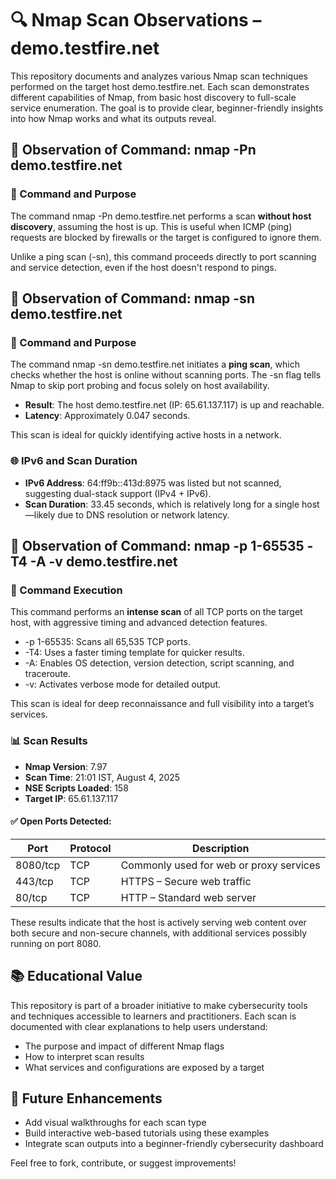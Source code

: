 # 🔍 Nmap Scan Observations – demo.testfire.net

This repository documents and analyzes various Nmap scan techniques performed on the target host demo.testfire.net. Each scan demonstrates different capabilities of Nmap, from basic host discovery to full-scale service enumeration. The goal is to provide clear, beginner-friendly insights into how Nmap works and what its outputs reveal.



## 📘 Observation of Command: nmap -Pn demo.testfire.net

### 🔧 Command and Purpose

The command nmap -Pn demo.testfire.net performs a scan **without host discovery**, assuming the host is up. This is useful when ICMP (ping) requests are blocked by firewalls or the target is configured to ignore them.

Unlike a ping scan (-sn), this command proceeds directly to port scanning and service detection, even if the host doesn't respond to pings.



## 📘 Observation of Command: nmap -sn demo.testfire.net

### 🔧 Command and Purpose

The command nmap -sn demo.testfire.net initiates a **ping scan**, which checks whether the host is online without scanning ports. The -sn flag tells Nmap to skip port probing and focus solely on host availability.

- **Result**: The host demo.testfire.net (IP: 65.61.137.117) is up and reachable.
- **Latency**: Approximately 0.047 seconds.

This scan is ideal for quickly identifying active hosts in a network.

### 🌐 IPv6 and Scan Duration

- **IPv6 Address**: 64:ff9b::413d:8975 was listed but not scanned, suggesting dual-stack support (IPv4 + IPv6).
- **Scan Duration**: 33.45 seconds, which is relatively long for a single host—likely due to DNS resolution or network latency.



## 📘 Observation of Command: nmap -p 1-65535 -T4 -A -v demo.testfire.net

### 🔧 Command Execution

This command performs an **intense scan** of all TCP ports on the target host, with aggressive timing and advanced detection features.

- -p 1-65535: Scans all 65,535 TCP ports.
- -T4: Uses a faster timing template for quicker results.
- -A: Enables OS detection, version detection, script scanning, and traceroute.
- -v: Activates verbose mode for detailed output.

This scan is ideal for deep reconnaissance and full visibility into a target’s services.

### 📊 Scan Results

- **Nmap Version**: 7.97
- **Scan Time**: 21:01 IST, August 4, 2025
- **NSE Scripts Loaded**: 158
- **Target IP**: 65.61.137.117

#### ✅ Open Ports Detected:
| Port      | Protocol | Description                          |
|--|-|--|
| 8080/tcp  | TCP      | Commonly used for web or proxy services |
| 443/tcp   | TCP      | HTTPS – Secure web traffic           |
| 80/tcp    | TCP      | HTTP – Standard web server           |

These results indicate that the host is actively serving web content over both secure and non-secure channels, with additional services possibly running on port 8080.



## 📚 Educational Value

This repository is part of a broader initiative to make cybersecurity tools and techniques accessible to learners and practitioners. Each scan is documented with clear explanations to help users understand:

- The purpose and impact of different Nmap flags
- How to interpret scan results
- What services and configurations are exposed by a target



## 🚀 Future Enhancements

- Add visual walkthroughs for each scan type
- Build interactive web-based tutorials using these examples
- Integrate scan outputs into a beginner-friendly cybersecurity dashboard




Feel free to fork, contribute, or suggest improvements!

